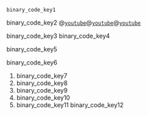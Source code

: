 ```ngMeta
binary_code_key1
```

binary_code_key2
@[`youtube`](K7pN1rY97es)@[`youtube`](oQKOTdh7sHs)@[`youtube`](RP-h8Xr597E)

binary_code_key3
binary_code_key4


binary_code_key5


binary_code_key6


1. binary_code_key7
2. binary_code_key8
3. binary_code_key9
4. binary_code_key10
5. binary_code_key11
binary_code_key12
